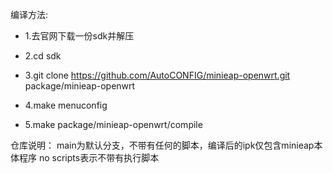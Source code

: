 编译方法:

* 1.去官网下载一份sdk并解压

* 2.cd sdk

* 3.git clone https://github.com/AutoCONFIG/minieap-openwrt.git package/minieap-openwrt

* 4.make menuconfig

* 5.make package/minieap-openwrt/compile

仓库说明：
main为默认分支，不带有任何的脚本，编译后的ipk仅包含minieap本体程序
no scripts表示不带有执行脚本
